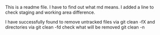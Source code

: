This is a readme file.
I have to find out what md means.
I added a line to check staging and working area difference.


I have successfully found to remove untracked files
via
git clean -fX
and directories via
git clean -fd
check what will be removed 
git clean -n